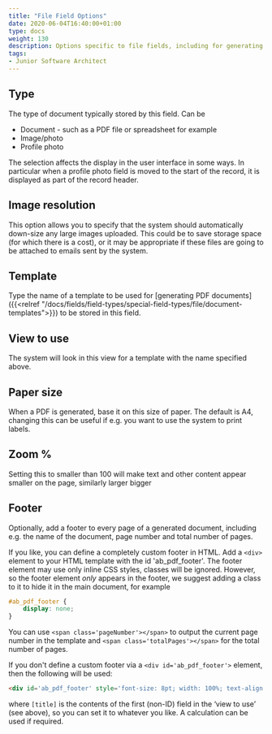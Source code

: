 ```yaml
---
title: "File Field Options"
date: 2020-06-04T16:40:00+01:00
type: docs
weight: 130
description: Options specific to file fields, including for generating documents
tags:
- Junior Software Architect
---
```

## Type
The type of document typically stored by this field. Can be
* Document - such as a PDF file or spreadsheet for example
* Image/photo
* Profile photo

The selection affects the display in the user interface in some ways. In particular when a profile photo field is moved to the start of the record, it is displayed as part of the record header.

## Image resolution
This option allows you to specify that the system should automatically down-size any large images uploaded. This could be to save storage space (for which there is a cost), or it may be appropriate if these files are going to be attached to emails sent by the system.

## Template
Type the name of a template to be used for [generating PDF documents]({{<relref "/docs/fields/field-types/special-field-types/file/document-templates">}}) to be stored in this field.

## View to use
The system will look in this view for a template with the name specified above.

## Paper size
When a PDF is generated, base it on this size of paper. The default is A4, changing this can be useful if e.g. you want to use the system to print labels.

## Zoom %
Setting this to smaller than 100 will make text and other content appear smaller on the page, similarly larger bigger

## Footer
Optionally, add a footer to every page of a generated document, including e.g. the name of the document, page number and total number of pages.

If you like, you can define a completely custom footer in HTML. Add a `<div>` element to your HTML template with the id 'ab_pdf_footer'.
The footer element may use only inline CSS styles, classes will be ignored. However, so the footer element *only* appears in the footer, we suggest adding a class to it to hide it in the main document, for example

```css
#ab_pdf_footer {
    display: none;
}
```

You can use `<span class='pageNumber'></span>` to output the current page number in the template and `<span class='totalPages'></span>` for the total number of pages.

If you don't define a custom footer via a `<div id='ab_pdf_footer'>` element, then the following will be used:

```html
<div id='ab_pdf_footer' style='font-size: 8pt; width: 100%; text-align: center'>[title] - page <span class='pageNumber'></span> of <span class='totalPages'></span></div>
```

where `[title]` is the contents of the first (non-ID) field in the ‘view to use’ (see above), so you can set it to whatever you like. A calculation can be used if required.
